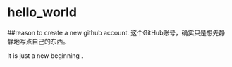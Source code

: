 # hello_world

##reason to create a new github account.
这个GitHub账号，确实只是想先静静地写点自己的东西。

It is just a new beginning .
